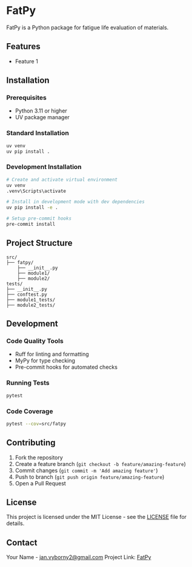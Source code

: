 # FatPy

FatPy is a Python package for fatigue life evaluation of materials.

## Features

- Feature 1

## Installation

### Prerequisites
- Python 3.11 or higher
- UV package manager

### Standard Installation
```bash
uv venv
uv pip install .
```

### Development Installation
```bash
# Create and activate virtual environment
uv venv
.venv\Scripts\activate

# Install in development mode with dev dependencies
uv pip install -e .

# Setup pre-commit hooks
pre-commit install
```

## Project Structure
```
src/
├── fatpy/
    ├── __init__.py
    ├── module1/
    ├── module2/
tests/
├── __init__.py
├── conftest.py
├── module1_tests/
├── module2_tests/
```

## Development

### Code Quality Tools
- Ruff for linting and formatting
- MyPy for type checking
- Pre-commit hooks for automated checks

### Running Tests
```bash
pytest
```

### Code Coverage
```bash
pytest --cov=src/fatpy
```

## Contributing

1. Fork the repository
2. Create a feature branch (`git checkout -b feature/amazing-feature`)
3. Commit changes (`git commit -m 'Add amazing feature'`)
4. Push to branch (`git push origin feature/amazing-feature`)
5. Open a Pull Request

## License

This project is licensed under the MIT License - see the [LICENSE](LICENSE) file for details.

## Contact

Your Name - jan.vyborny2@gmail.com
Project Link: [FatPy](https://github.com/vybornak2/fatpy)
